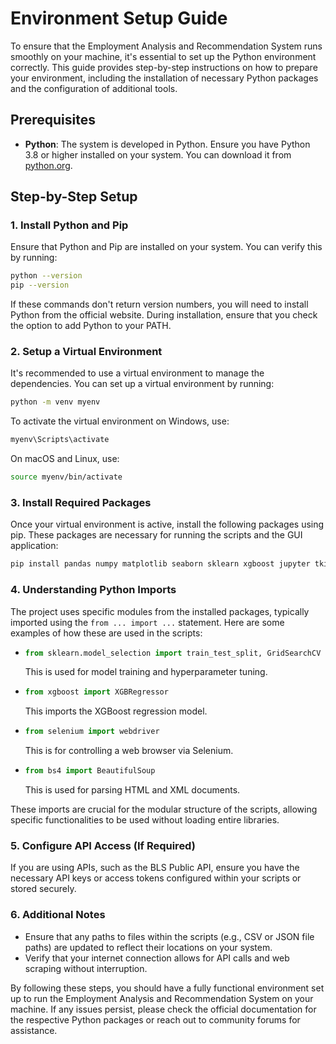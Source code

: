 # Environment Setup Guide

To ensure that the Employment Analysis and Recommendation System runs smoothly on your machine, it's essential to set up the Python environment correctly. This guide provides step-by-step instructions on how to prepare your environment, including the installation of necessary Python packages and the configuration of additional tools.

## Prerequisites
- **Python**: The system is developed in Python. Ensure you have Python 3.8 or higher installed on your system. You can download it from [python.org](https://www.python.org/downloads/).

## Step-by-Step Setup

### 1. Install Python and Pip
Ensure that Python and Pip are installed on your system. You can verify this by running:
```bash
python --version
pip --version
```
If these commands don't return version numbers, you will need to install Python from the official website. During installation, ensure that you check the option to add Python to your PATH.

### 2. Setup a Virtual Environment
It's recommended to use a virtual environment to manage the dependencies. You can set up a virtual environment by running:
```bash
python -m venv myenv
```
To activate the virtual environment on Windows, use:
```bash
myenv\Scripts\activate
```
On macOS and Linux, use:
```bash
source myenv/bin/activate
```

### 3. Install Required Packages
Once your virtual environment is active, install the following packages using pip. These packages are necessary for running the scripts and the GUI application:
```bash
pip install pandas numpy matplotlib seaborn sklearn xgboost jupyter tkinter requests beautifulsoup4 selenium
```

### 4. Understanding Python Imports
The project uses specific modules from the installed packages, typically imported using the `from ... import ...` statement. Here are some examples of how these are used in the scripts:
- ```python
  from sklearn.model_selection import train_test_split, GridSearchCV
  ```
  This is used for model training and hyperparameter tuning.
- ```python
  from xgboost import XGBRegressor
  ```
  This imports the XGBoost regression model.
- ```python
  from selenium import webdriver
  ```
  This is for controlling a web browser via Selenium.
- ```python
  from bs4 import BeautifulSoup
  ```
  This is used for parsing HTML and XML documents.

These imports are crucial for the modular structure of the scripts, allowing specific functionalities to be used without loading entire libraries.

### 5. Configure API Access (If Required)
If you are using APIs, such as the BLS Public API, ensure you have the necessary API keys or access tokens configured within your scripts or stored securely.

### 6. Additional Notes
- Ensure that any paths to files within the scripts (e.g., CSV or JSON file paths) are updated to reflect their locations on your system.
- Verify that your internet connection allows for API calls and web scraping without interruption.

By following these steps, you should have a fully functional environment set up to run the Employment Analysis and Recommendation System on your machine. If any issues persist, please check the official documentation for the respective Python packages or reach out to community forums for assistance.